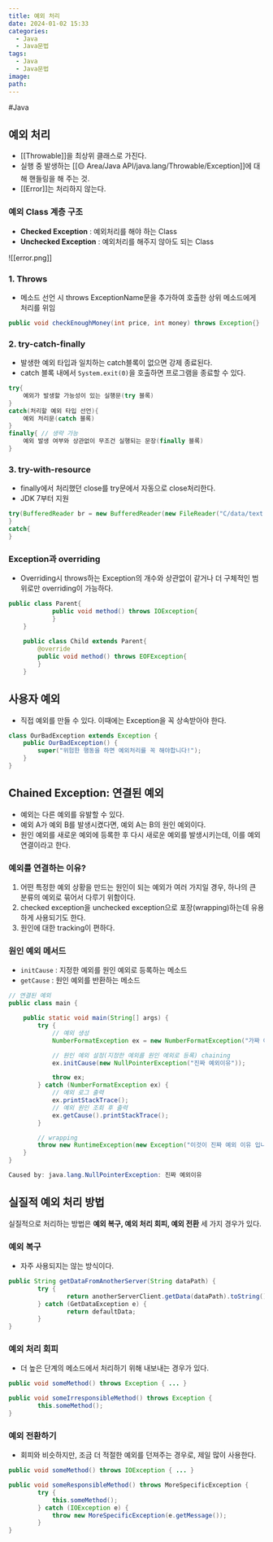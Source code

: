```yaml
---
title: 예외 처리
date: 2024-01-02 15:33
categories:
  - Java
  - Java문법
tags:
  - Java
  - Java문법
image: 
path:
---
```

#Java 

## 예외 처리
+ [[Throwable]]을 최상위 클래스로 가진다.
+ 실행 중 발생하는 [[🟡 Area/Java API/java.lang/Throwable/Exception]]에 대해 핸들링을 해 주는 것.
+ [[Error]]는 처리하지 않는다.
### 예외 Class 계층 구조
- **Checked Exception** : 예외처리를 해야 하는 Class
- **Unchecked Exception** : 예외처리를 해주지 않아도 되는 Class

![[error.png]]
### 1. Throws
+ 메소드 선언 시 throws ExceptionName문을 추가하여 호출한 상위 메소드에게 처리를 위임
```java
public void checkEnoughMoney(int price, int money) throws Exception{}
```

### 2. try-catch-finally
+ 발생한 예외 타입과 일치하는 catch블록이 없으면 강제 종료된다.
+ catch 블록 내에서 ```System.exit(0)```을 호출하면 프로그램을 종료할 수 있다.
```java
try{
	예외가 발생할 가능성이 있는 실행문(try 블록)
}
catch(처리할 예외 타입 선언){
	예외 처리문(catch 블록)
}
finally{ // 생략 가능
	예외 발생 여부와 상관없이 무조건 실행되는 문장(finally 블록)
}
```

### 3. try-with-resource
- finally에서 처리했던 close를 try문에서 자동으로 close처리한다.
- JDK 7부터 지원
```java
try(BufferedReader br = new BufferedReader(new FileReader("C/data/text.txt"))){
}
catch{
}
```

### Exception과 overriding
- Overriding시 throws하는 Exception의 개수와 상관없이 같거나 더 구체적인 범위로만 overriding이 가능하다.

```java
public class Parent{
			public void method() throws IOException{
			}
	}
	
	public class Child extends Parent{
		@override
		public void method() throws EOFException{
		}
	}
```

## 사용자 예외
+ 직접 예외를 만들 수 있다. 이때에는 Exception을 꼭 상속받아야 한다.

```java
class OurBadException extends Exception {
	public OurBadException() {
		super("위험한 행동을 하면 예외처리를 꼭 해야합니다!");
	}
}

```

## Chained Exception: 연결된 예외
+ 예외는 다른 예외를 유발할 수 있다.
+ 예외 A가 예외 B를 발생시켰다면, 예외 A는 B의 원인 예외이다.
+ 원인 예외를 새로운 예외에 등록한 후 다시 새로운 예외를 발생시키는데, 이를 예외 연결이라고 한다.

### 예외를 연결하는 이유?
1. 어떤 특정한 예외 상황을 만드는 원인이 되는 예외가 여러 가지일 경우, 하나의 큰 분류의 예외로 묶어서 다루기 위함이다.
2. checked exception을 unchecked exception으로 포장(wrapping)하는데 유용하게 사용되기도 한다.
3. 원인에 대한 tracking이 편하다.

### 원인 예외 메서드
+ `initCause` : 지정한 예외를 원인 예외로 등록하는 메소드
+ `getCause` : 원인 예외를 반환하는 메소드

```java
// 연결된 예외 
public class main {

    public static void main(String[] args) {
        try {
            // 예외 생성
            NumberFormatException ex = new NumberFormatException("가짜 예외이유");

            // 원인 예외 설정(지정한 예외를 원인 예외로 등록) chaining
            ex.initCause(new NullPointerException("진짜 예외이유"));

            throw ex;
        } catch (NumberFormatException ex) {
            // 예외 로그 출력
            ex.printStackTrace();
            // 예외 원인 조회 후 출력
            ex.getCause().printStackTrace();
        }

        // wrapping
        throw new RuntimeException(new Exception("이것이 진짜 예외 이유 입니다."));
    }
}

Caused by: java.lang.NullPointerException: 진짜 예외이유
```

## 실질적 예외 처리 방법
실질적으로 처리하는 방법은 **예외 복구, 예외 처리 회피, 예외 전환** 세 가지 경우가 있다.

### 예외 복구
+ 자주 사용되지는 않는 방식이다.

```java
public String getDataFromAnotherServer(String dataPath) {
		try {
				return anotherServerClient.getData(dataPath).toString();
		} catch (GetDataException e) {
				return defaultData;
		}
}
```

### 예외 처리 회피
+ 더 높은 단계의 메소드에서 처리하기 위해 내보내는 경우가 있다.

```java
public void someMethod() throws Exception { ... }

public void someIrresponsibleMethod() throws Exception {
		this.someMethod();
}
```

### 예외 전환하기
+ 회피와 비슷하지만, 조금 더 적절한 예외를 던져주는 경우로, 제일 많이 사용한다.

```java
public void someMethod() throws IOException { ... }

public void someResponsibleMethod() throws MoreSpecificException {
		try {
			this.someMethod();
		} catch (IOException e) {
			throw new MoreSpecificException(e.getMessage());
		}
}
```